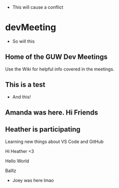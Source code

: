 - This will cause a conflict
# devMeeting
- So will this

## Home of the GUW Dev Meetings
Use the Wiki for helpful info covered in the meetings.

## This is a test
- And this!


## Amanda was here. Hi Friends

## Heather is participating
Learning new things about VS Code and GitHub


Hi Heather <3


Hello World


Balllz


- Joey was here lmao

